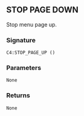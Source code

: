 ## STOP PAGE DOWN

Stop menu page up.


### Signature

`C4:STOP_PAGE_UP ()`


### Parameters

`None`


### Returns

`None`
